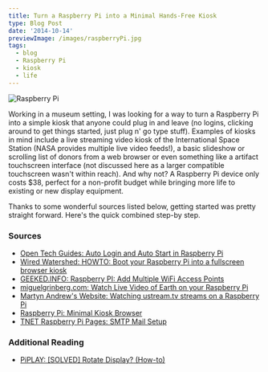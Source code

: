 ```yaml
---
title: Turn a Raspberry Pi into a Minimal Hands-Free Kiosk
type: Blog Post
date: '2014-10-14'
previewImage: /images/raspberryPi.jpg
tags:
  - blog
  - Raspberry Pi
  - kiosk
  - life
---
```

![Raspberry Pi](/images/raspberryPi.jpg)

Working in a museum setting, I was looking for a way to turn a Raspberry Pi into a simple kiosk that anyone could plug in and leave (no logins, clicking around to get things started, just plug n' go type stuff). Examples of kiosks in mind include a live streaming video kiosk of the International Space Station (NASA provides multiple live video feeds!), a basic slideshow or scrolling list of donors from a web browser or even something like a artifact touchscreen interface (not discussed here as a larger compatible touchscreen wasn't within reach). And why not? A Raspberry Pi device only costs $38, perfect for a non-profit budget while bringing more life to existing or new display equipment.

Thanks to some wonderful sources listed below, getting started was pretty straight forward. Here's the quick combined step-by step.

### Sources

*   [Open Tech Guides: Auto Login and Auto Start in Raspberry Pi](http://www.opentechguides.com/how-to/article/raspberry-pi/5/raspberry-pi-auto-start.html)
*   [Wired Watershed: HOWTO: Boot your Raspberry Pi into a fullscreen browser kiosk](http://blogs.wcode.org/2013/09/howto-boot-your-raspberry-pi-into-a-fullscreen-browser-kiosk/)
*   [GEEKED.INFO: Raspberry PI: Add Multiple WiFi Access Points](http://www.geeked.info/raspberry-pi-add-multiple-wifi-access-points/)
*   [miguelgrinberg.com: Watch Live Video of Earth on your Raspberry Pi](http://blog.miguelgrinberg.com/post/watch-live-video-of-earth-on-your-raspberry-pi)
*   [Martyn Andrew's Website: Watching ustream.tv streams on a Raspberry Pi](http://www.martyn.org.uk/watching-ustream-tv-streams-on-a-raspberry-pi/)
*   [Raspberry Pi: Minimal Kiosk Browser](http://www.raspberrypi.org/forums/viewtopic.php?f=66&t=40860)
*   [TNET Raspberry Pi Pages: SMTP Mail Setup](http://rpi.tnet.com/project/faqs/smtp)

### Additional Reading

*   [PiPLAY: \[SOLVED\] Rotate Display? (How-to)](http://www.pimame.org/forum/discussion/65/solved-rotate-display-how-to/p1)
